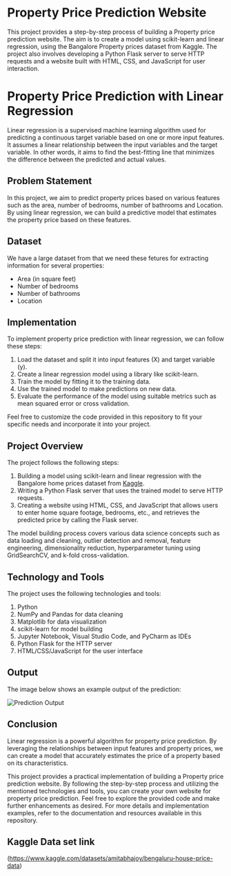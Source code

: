# Property Price Prediction Website

This project provides a step-by-step process of building a Property price prediction website. The aim is to create a model using scikit-learn and linear regression, using the Bangalore Property prices dataset from Kaggle. The project also involves developing a Python Flask server to serve HTTP requests and a website built with HTML, CSS, and JavaScript for user interaction.

# Property Price Prediction with Linear Regression

Linear regression is a supervised machine learning algorithm used for predicting a continuous target variable based on one or more input features. It assumes a linear relationship between the input variables and the target variable. In other words, it aims to find the best-fitting line that minimizes the difference between the predicted and actual values.

## Problem Statement

In this project, we aim to predict property prices based on various features such as the area, number of bedrooms, number of bathrooms and Location. By using linear regression, we can build a predictive model that estimates the property price based on these features.

## Dataset

We have a large dataset from that we need these fetures for extracting information for several properties:

- Area (in square feet)
- Number of bedrooms
- Number of bathrooms
- Location

## Implementation

To implement property price prediction with linear regression, we can follow these steps:

1. Load the dataset and split it into input features (X) and target variable (y).
2. Create a linear regression model using a library like scikit-learn.
3. Train the model by fitting it to the training data.
4. Use the trained model to make predictions on new data.
5. Evaluate the performance of the model using suitable metrics such as mean squared error or cross validation.

Feel free to customize the code provided in this repository to fit your specific needs and incorporate it into your project.


## Project Overview

The project follows the following steps:

1. Building a model using scikit-learn and linear regression with the Bangalore home prices dataset from [Kaggle](https://www.kaggle.com/datasets/amitabhajoy/bengaluru-house-price-data).
2. Writing a Python Flask server that uses the trained model to serve HTTP requests.
3. Creating a website using HTML, CSS, and JavaScript that allows users to enter home square footage, bedrooms, etc., and retrieves the predicted price by calling the Flask server.

The model building process covers various data science concepts such as data loading and cleaning, outlier detection and removal, feature engineering, dimensionality reduction, hyperparameter tuning using GridSearchCV, and k-fold cross-validation.

## Technology and Tools

The project uses the following technologies and tools:

1. Python
2. NumPy and Pandas for data cleaning
3. Matplotlib for data visualization
4. scikit-learn for model building
5. Jupyter Notebook, Visual Studio Code, and PyCharm as IDEs
6. Python Flask for the HTTP server
7. HTML/CSS/JavaScript for the user interface

## Output

The image below shows an example output of the prediction:

![Prediction Output](https://github.com/sdrahmath/Property-Price-Prediction/blob/main/BHP/output.png)


## Conclusion

Linear regression is a powerful algorithm for property price prediction. By leveraging the relationships between input features and property prices, we can create a model that accurately estimates the price of a property based on its characteristics.

This project provides a practical implementation of building a Property price prediction website. By following the step-by-step process and utilizing the mentioned technologies and tools, you can create your own website for property price prediction. Feel free to explore the provided code and make further enhancements as desired.
For more details and implementation examples, refer to the documentation and resources available in this repository.


## Kaggle Data set link
(https://www.kaggle.com/datasets/amitabhajoy/bengaluru-house-price-data)
